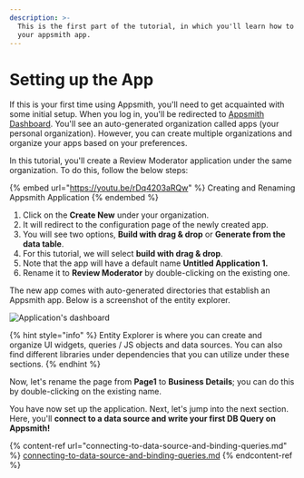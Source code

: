 ```yaml
---
description: >-
  This is the first part of the tutorial, in which you'll learn how to set up
  your appsmith app.
---
```


# Setting up the App

If this is your first time using Appsmith, you'll need to get acquainted with some initial setup. When you log in, you'll be redirected to [Appsmith Dashboard](https://app.appsmith.com/applications). You'll see an auto-generated organization called apps (your personal organization). However, you can create multiple organizations and organize your apps based on your preferences.&#x20;

In this tutorial, you'll create a Review Moderator application under the same organization. To do this, follow the below steps:

{% embed url="https://youtu.be/rDq4203aRQw" %}
Creating and Renaming Appsmith Application
{% endembed %}

1. Click on the **Create New** under your organization.&#x20;
2. It will redirect to the configuration page of the newly created app.
3. You will see two options, **Build with drag & drop** or **Generate from the data table**.&#x20;
4. For this tutorial, we will select **build with drag & drop**.&#x20;
5. Note that the app will have a default name **Untitled Application 1.**&#x20;
6. Rename it to **Review Moderator** by double-clicking on the existing one.

The new app comes with auto-generated directories that establish an Appsmith app. Below is a screenshot of the entity explorer.

![Application's dashboard](../../.gitbook/assets/screenshot\_2022-05-04\_at\_7.19.09\_pm.png)

{% hint style="info" %}
Entity Explorer is where you can create and organize UI widgets, queries / JS objects and data sources. You can also find different libraries under dependencies that you can utilize under these sections.
{% endhint %}

Now, let's rename the page from **Page1** to **Business Details**; you can do this by double-clicking on the existing name.

You have now set up the application. Next, let's jump into the next section. Here, you'll **connect to a data source and write your first DB Query on Appsmith!**

{% content-ref url="connecting-to-data-source-and-binding-queries.md" %}
[connecting-to-data-source-and-binding-queries.md](connecting-to-data-source-and-binding-queries.md)
{% endcontent-ref %}

